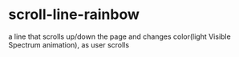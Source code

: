 # scroll-line-rainbow
a line that scrolls up/down the page and changes color(light Visible Spectrum animation), as user scrolls
